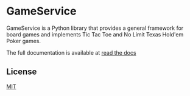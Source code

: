 GameService
===========

GameService is a Python library that provides a general framework for board games and implements Tic Tac Toe and No
Limit Texas Hold'em Poker games.

The full documentation is available at [read the docs](https://gameservice.readthedocs.io/)

License
-------
[MIT](https://choosealicense.com/licenses/mit/)
